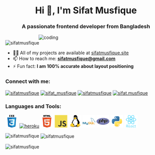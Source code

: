 <h1 align="center">Hi 👋, I'm Sifat Musfique</h1>
<h3 align="center">A passionate frontend developer from Bangladesh</h3>

<img align="right" alt="coding" width="400" src="https://media.giphy.com/media/v1.Y2lkPTc5MGI3NjExZXA0bml2aTB6YmNhMzE5anlrMzB6NTN3dWdqOTdqdDZ4eG1qZHRlaiZlcD12MV9naWZzX3NlYXJjaCZjdD1n/qgQUggAC3Pfv687qPC/giphy.gif" />

<p align="left">
  <img src="https://komarev.com/ghpvc/?username=sifatmusfique&label=Profile%20views&color=0e75b6&style=flat" alt="sifatmusfique" />
</p>

- 👨‍💻 All of my projects are available at [sifatmusfique.site](https://sifatmusfique.site)  
- 📫 How to reach me: **sifatmusfique@gmail.com**  
- ⚡ Fun fact: **I am 100% accurate about layout positioning**

<h3 align="left">Connect with me:</h3>
<p align="left">
  <a href="https://codepen.io/sifatmusfique" target="_blank"><img align="center" src="https://raw.githubusercontent.com/rahuldkjain/github-profile-readme-generator/master/src/images/icons/Social/codepen.svg" alt="sifatmusfique" height="30" width="40" /></a>
  <a href="https://twitter.com/sifat_musfique" target="_blank"><img align="center" src="https://raw.githubusercontent.com/rahuldkjain/github-profile-readme-generator/master/src/images/icons/Social/twitter.svg" alt="sifat_musfique" height="30" width="40" /></a>
  <a href="https://fb.com/sifatmusfique" target="_blank"><img align="center" src="https://raw.githubusercontent.com/rahuldkjain/github-profile-readme-generator/master/src/images/icons/Social/facebook.svg" alt="sifatmusfique" height="30" width="40" /></a>
  <a href="https://instagram.com/sifat.musfique" target="_blank"><img align="center" src="https://raw.githubusercontent.com/rahuldkjain/github-profile-readme-generator/master/src/images/icons/Social/instagram.svg" alt="sifat.musfique" height="30" width="40" /></a>
</p>

<h3 align="left">Languages and Tools:</h3>
<p align="left">
  <a href="https://www.w3schools.com/css/" target="_blank" rel="noreferrer"><img src="https://raw.githubusercontent.com/devicons/devicon/master/icons/css3/css3-original-wordmark.svg" alt="css3" width="40" height="40"/></a>
  <a href="https://heroku.com" target="_blank" rel="noreferrer"><img src="https://www.vectorlogo.zone/logos/heroku/heroku-icon.svg" alt="heroku" width="40" height="40"/></a>
  <a href="https://www.w3.org/html/" target="_blank" rel="noreferrer"><img src="https://raw.githubusercontent.com/devicons/devicon/master/icons/html5/html5-original-wordmark.svg" alt="html5" width="40" height="40"/></a>
  <a href="https://developer.mozilla.org/en-US/docs/Web/JavaScript" target="_blank" rel="noreferrer"><img src="https://raw.githubusercontent.com/devicons/devicon/master/icons/javascript/javascript-original.svg" alt="javascript" width="40" height="40"/></a>
  <a href="https://www.linux.org/" target="_blank" rel="noreferrer"><img src="https://raw.githubusercontent.com/devicons/devicon/master/icons/linux/linux-original.svg" alt="linux" width="40" height="40"/></a>
  <a href="https://www.mysql.com/" target="_blank" rel="noreferrer"><img src="https://raw.githubusercontent.com/devicons/devicon/master/icons/mysql/mysql-original-wordmark.svg" alt="mysql" width="40" height="40"/></a>
  <a href="https://www.php.net" target="_blank" rel="noreferrer"><img src="https://raw.githubusercontent.com/devicons/devicon/master/icons/php/php-original.svg" alt="php" width="40" height="40"/></a>
  <a href="https://www.python.org" target="_blank" rel="noreferrer"><img src="https://raw.githubusercontent.com/devicons/devicon/master/icons/python/python-original.svg" alt="python" width="40" height="40"/></a>
  <a href="https://reactjs.org/" target="_blank" rel="noreferrer"><img src="https://raw.githubusercontent.com/devicons/devicon/master/icons/react/react-original-wordmark.svg" alt="react" width="40" height="40"/></a>
</p>

<p><img align="left" src="https://github-readme-stats.vercel.app/api/top-langs?username=sifatmusfique&show_icons=true&locale=en&layout=compact" alt="sifatmusfique" /></p>

<p>&nbsp;<img align="center" src="https://github-readme-stats.vercel.app/api?username=sifatmusfique&show_icons=true&locale=en" alt="sifatmusfique" /></p>

<p><img align="center" src="https://github-readme-streak-stats.herokuapp.com/?user=sifatmusfique" alt="sifatmusfique" /></p>
